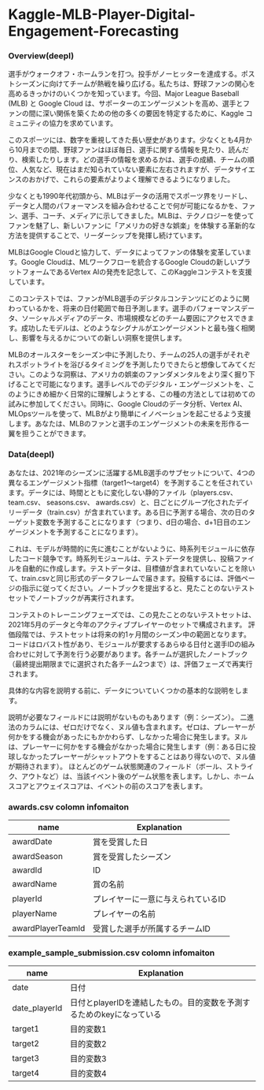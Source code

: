 # Kaggle-MLB-Player-Digital-Engagement-Forecasting


### Overview(deepl)
選手がウォークオフ・ホームランを打つ。投手がノーヒッターを達成する。ポストシーズンに向けてチームが熱戦を繰り広げる。私たちは、野球ファンの関心を高めるきっかけのいくつかを知っています。今回、Major League Baseball (MLB) と Google Cloud は、サポーターのエンゲージメントを高め、選手とファンの間に深い関係を築くための他の多くの要因を特定するために、Kaggle コミュニティの協力を求めています。

このスポーツには、数字を重視してきた長い歴史があります。少なくとも4月から10月までの間、野球ファンはほぼ毎日、選手に関する情報を見たり、読んだり、検索したりします。どの選手の情報を求めるかは、選手の成績、チームの順位、人気など、現在はまだ知られていない要素に左右されますが、データサイエンスのおかげで、これらの要素がよりよく理解できるようになりました。

少なくとも1990年代初頭から、MLBはデータの活用でスポーツ界をリードし、データと人間のパフォーマンスを組み合わせることで何が可能になるかを、ファン、選手、コーチ、メディアに示してきました。MLBは、テクノロジーを使ってファンを魅了し、新しいファンに「アメリカの好きな娯楽」を体験する革新的な方法を提供することで、リーダーシップを発揮し続けています。



MLBはGoogle Cloudと協力して、データによってファンの体験を変革しています。Google Cloudは、MLワークフローを統合するGoogle Cloudの新しいプラットフォームであるVertex AIの発売を記念して、このKaggleコンテストを支援しています。

このコンテストでは、ファンがMLB選手のデジタルコンテンツにどのように関わっているかを、将来の日付範囲で毎日予測します。選手のパフォーマンスデータ、ソーシャルメディアのデータ、市場規模などのチーム要因にアクセスできます。成功したモデルは、どのようなシグナルがエンゲージメントと最も強く相関し、影響を与えるかについての新しい洞察を提供します。

MLBのオールスターをシーズン中に予測したり、チームの25人の選手がそれぞれスポットライトを浴びるタイミングを予測したりできたらと想像してみてください。このような洞察は、アメリカの娯楽のファンダメンタルをより深く掘り下げることで可能になります。選手レベルでのデジタル・エンゲージメントを、このようにきめ細かく日常的に理解しようとする、この種の方法としては初めての試みに参加してください。同時に、Google Cloudのデータ分析、Vertex AI、MLOpsツールを使って、MLBがより簡単にイノベーションを起こせるよう支援します。あなたは、MLBのファンと選手のエンゲージメントの未来を形作る一翼を担うことができます。

### Data(deepl)
あなたは、2021年のシーズンに活躍するMLB選手のサブセットについて、4つの異なるエンゲージメント指標（target1～target4）を予測することを任されています。データには、時間とともに変化しない静的ファイル（players.csv、team.csv、 seasons.csv、 awards.csv）と、日ごとにグループ化されたデイリーデータ（train.csv）が含まれています。ある日に予測する場合、次の日のターゲット変数を予測することになります（つまり、d日の場合、d+1日目のエンゲージメントを予測することになります）。

これは、モデルが時間的に先に進むことがないように、時系列モジュールに依存したコード競争です。時系列モジュールは、テストデータを提供し、投稿ファイルを自動的に作成します。テストデータは、目標値が含まれていないことを除いて、train.csvと同じ形式のデータフレームで届きます。投稿するには、評価ページの指示に従ってください。ノートブックを提出すると、見たことのないテストセットでノートブックが再実行されます。

コンテストのトレーニングフェーズでは、この見たことのないテストセットは、2021年5月のデータと今年のアクティブプレイヤーのセットで構成されます。
評価段階では、テストセットは将来の約1ヶ月間のシーズン中の範囲となります。
コードはロバスト性があり、モジュールが要求するあらゆる日付と選手IDの組み合わせに対して予測を行う必要があります。各チームが選択したノートブック（最終提出期限までに選択された各チーム2つまで）は、評価フェーズで再実行されます。

具体的な内容を説明する前に、データについていくつかの基本的な説明をします。

説明が必要なフィールドには説明がないものもあります（例：シーズン）。
二進法のカラムには、ゼロだけでなく、ヌル値も含まれます。ゼロは、プレーヤーが何かをする機会があったにもかかわらず、しなかった場合に発生します。ヌルは、プレーヤーに何かをする機会がなかった場合に発生します（例：ある日に投球しなかったプレーヤーがシャットアウトをすることはあり得ないので、ヌル値が期待されます）。
ほとんどのゲーム状態関連のフィールド（ボール、ストライク、アウトなど）は、当該イベント後のゲーム状態を表します。しかし、ホームスコアとアウェイスコアは、イベントの前のスコアを表します。


### awards.csv colomn infomaiton

| name | Explanation |
| --- | --- |
| awardDate  | 賞を受賞した日 |
| awardSeason  | 賞を受賞したシーズン |
| awardId | ID |
| awardName | 賞の名前 |
| playerId | プレイヤーに一意に与えられているID |
| playerName | プレイヤーの名前 |
| awardPlayerTeamId | 受賞した選手が所属するチームID |

### example_sample_submission.csv colomn infomaiton

| name | Explanation |
| --- | --- |
| date  | 日付 |
| date_playerId  | 日付とplayerIDを連結したもの。目的変数を予測するためのkeyになっている |
| target1 | 目的変数1 |
| target2 | 目的変数2 |
| target3 | 目的変数3 |
| target4 | 目的変数4 |
